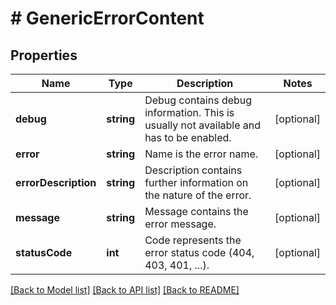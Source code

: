 # # GenericErrorContent

## Properties

Name | Type | Description | Notes
------------ | ------------- | ------------- | -------------
**debug** | **string** | Debug contains debug information. This is usually not available and has to be enabled. | [optional]
**error** | **string** | Name is the error name. | [optional]
**errorDescription** | **string** | Description contains further information on the nature of the error. | [optional]
**message** | **string** | Message contains the error message. | [optional]
**statusCode** | **int** | Code represents the error status code (404, 403, 401, ...). | [optional]

[[Back to Model list]](../../README.md#models) [[Back to API list]](../../README.md#endpoints) [[Back to README]](../../README.md)
